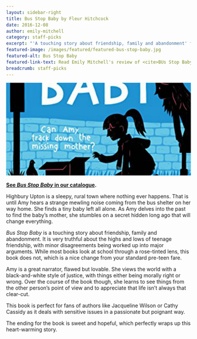 ```yaml
---
layout: sidebar-right
title: Bus Stop Baby by Fleur Hitchcock
date: 2016-12-08
author: emily-mitchell
category: staff-picks
excerpt: "'A touching story about friendship, family and abandonment' for pre-teens."
featured-image: /images/featured/featured-bus-stop-baby.jpg
featured-alt: Bus Stop Baby
featured-link-text: Read Emily Mitchell's review of <cite>BUs Stop Baby</cite>, by Fleur Hitchcock.
breadcrumb: staff-picks
---
```


![Bus Stop Baby](/images/featured/featured-bus-stop-baby.jpg)

**[See <cite>Bus Stop Baby</cite> in our catalogue](https://suffolk.spydus.co.uk/cgi-bin/spydus.exe/ENQ/OPAC/BIBENQ?BRN=1983629).**

Highbury Upton is a sleepy, rural town where nothing ever happens. That is until Amy hears a strange mewling noise coming from the bus shelter on her way home. She finds a tiny baby left all alone. As Amy delves into the past to find the baby’s mother, she stumbles on a secret hidden long ago that will change everything.

<cite>Bus Stop Baby</cite> is a touching story about friendship, family and abandonment. It is very truthful about the highs and lows of teenage friendship, with minor disagreements being worked up into major arguments. While most books look at school through a rose-tinted lens, this book does not, which is a nice change from your standard pre-teen fare.

Amy is a great narrator, flawed but lovable. She views the world with a black-and-white style of justice, with things either being morally right or wrong. Over the course of the book though, she learns to see things from the other person’s point of view and to appreciate that life isn’t always that clear-cut.

This book is perfect for fans of authors like Jacqueline Wilson or Cathy Cassidy as it deals with sensitive issues in a passionate but poignant way.

The ending for the book is sweet and hopeful, which perfectly wraps up this heart-warming story.
